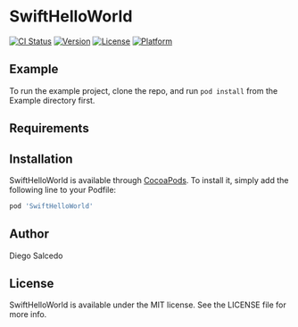 # SwiftHelloWorld

[![CI Status](https://img.shields.io/travis/diego/SwiftHelloWorld.svg?style=flat)](https://travis-ci.org/diego/SwiftHelloWorld)
[![Version](https://img.shields.io/cocoapods/v/SwiftHelloWorld.svg?style=flat)](https://cocoapods.org/pods/SwiftHelloWorld)
[![License](https://img.shields.io/cocoapods/l/SwiftHelloWorld.svg?style=flat)](https://cocoapods.org/pods/SwiftHelloWorld)
[![Platform](https://img.shields.io/cocoapods/p/SwiftHelloWorld.svg?style=flat)](https://cocoapods.org/pods/SwiftHelloWorld)

## Example

To run the example project, clone the repo, and run `pod install` from the Example directory first.

## Requirements

## Installation

SwiftHelloWorld is available through [CocoaPods](https://cocoapods.org). To install
it, simply add the following line to your Podfile:

```ruby
pod 'SwiftHelloWorld'
```

## Author

Diego Salcedo

## License

SwiftHelloWorld is available under the MIT license. See the LICENSE file for more info.
